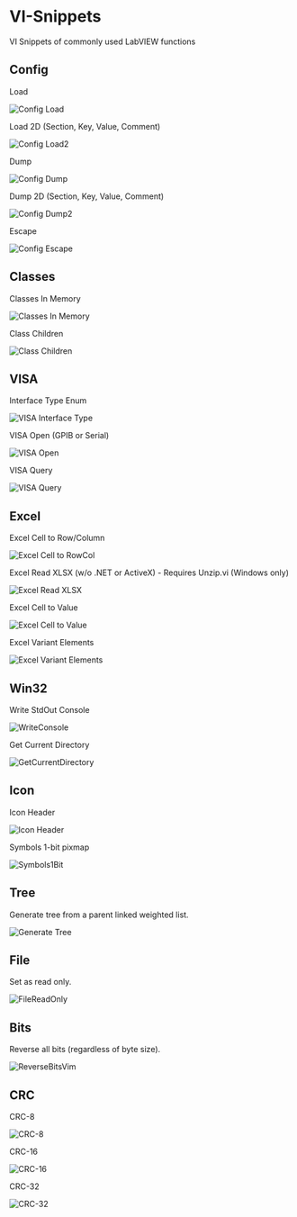 # VI-Snippets
VI Snippets of commonly used LabVIEW functions

## Config

Load

![Config Load](/Config_Load.png)

Load 2D (Section, Key, Value, Comment)

![Config Load2](/Config_Load2.png)

Dump

![Config Dump](/Config_Dump.png)

Dump 2D (Section, Key, Value, Comment)

![Config Dump2](/Config_Dump2.png)

Escape

![Config Escape](/Config_Escape.png)

## Classes

Classes In Memory

![Classes In Memory](/ClassesInMemory.png)

Class Children

![Class Children](/ClassChildren.png)

## VISA

Interface Type Enum

![VISA Interface Type](/VISA_InterfaceType.png)

VISA Open (GPIB or Serial)

![VISA Open](/VISA_Open2.png)

VISA Query

![VISA Query](/VISA_Query.png)

## Excel

Excel Cell to Row/Column

![Excel Cell to RowCol](/Excel_Cell_to_RowCol.png)

Excel Read XLSX (w/o .NET or ActiveX) - Requires Unzip.vi (Windows only)

![Excel Read XLSX](/Excel_Read_XLSX.png)

Excel Cell to Value

![Excel Cell to Value](/Excel_Cell_to_Value.png)

Excel Variant Elements

![Excel Variant Elements](/Excel_Variant_Elements.png)

## Win32

Write StdOut Console

![WriteConsole](/WriteConsole.png)

Get Current Directory

![GetCurrentDirectory](/GetCurrentDirectory.png)

## Icon

Icon Header

![Icon Header](/IconHeader.png)

Symbols 1-bit pixmap

![Symbols1Bit](/Symbols1Bit.png)

## Tree

Generate tree from a parent linked weighted list.

![Generate Tree](/GenerateTree.png)

## File

Set as read only.

![FileReadOnly](/FileReadOnly.png)

## Bits

Reverse all bits (regardless of byte size).

![ReverseBitsVim](/ReverseBitsVim.png)

## CRC

CRC-8

![CRC-8](/crc8.png)

CRC-16

![CRC-16](/crc16.png)

CRC-32

![CRC-32](/crc32.png)

